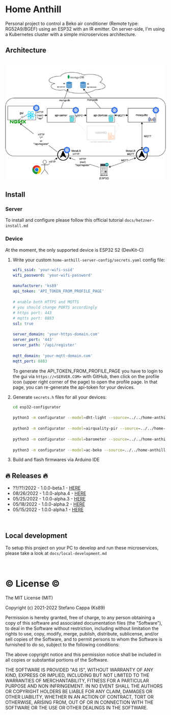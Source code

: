 # Home Anthill 

Personal project to control a Beko air conditioner (Remote type: RG52A9/BGEF) using an ESP32 with an IR emitter.
On server-side, I'm using a Kubernetes cluster with a simple microservices architecture.

## Architecture

<br/>
<img src="https://raw.githubusercontent.com/Ks89/air-conditioner/master/docs/diagrams/air-condirioner-architecture.png" alt="@ks89/home-anthill">
<br/>

## Install

### Server

To install and configure please follow this official tutorial `docs/hetzner-install.md`

### Device

At the moment, the only supported device is ESP32 S2 (DevKit-C)

1. Write your custom `home-anthill-server-config/secrets.yaml` config file:

    ```yaml
    wifi_ssid: 'your-wifi-ssid'
    wifi_password: 'your-wifi-password'

    manufacturer: 'ks89'
    api_token: 'API_TOKEN_FROM_PROFILE_PAGE'

    # enable both HTTPS and MQTTS
    # you should change PORTS accordingly
    # https port: 443
    # mqtts port: 8883
    ssl: true

    server_domain: 'your-https-domain.com'
    server_port: '443'
    server_path: '/api/register'

    mqtt_domain: 'your-mqtt-domain.com'
    mqtt_port: 8883
    ```

    To generate the API_TOKEN_FROM_PROFILE_PAGE you have to login to the gui via `https://<SERVER.COM>` with GitHub, then click on the profile icon (upper right corner of the page) to open the profile page.
    In that page, you can re-generate the api-token for your devices.
2. Generate `secrets.h` files for all your devices:

    ```bash
    cd esp32-configurator
    
    python3 -m configurator --model=dht-light --source=../../home-anthill-server-config/secrets.yaml --destination=../sensors/sensor-dht-light

    python3 -m configurator --model=airquality-pir --source=../../home-anthill-server-config/secrets.yaml --destination=../sensors/sensor-airquality-pir

    python3 -m configurator --model=barometer --source=../../home-anthill-server-config/secrets.yaml --destination=../sensors/sensor-barometer

    python3 -m configurator --model=ac-beko --source=../../home-anthill-server-config/secrets.yaml --destination=../devices/device-ac-beko
    ```

3. Build and flash firmwares via Arduino IDE


## :fire: Releases :fire:

- ??/??/2022 - 1.0.0-beta.1 - [HERE](https://github.com/Ks89/air-conditioner/releases)
- 08/26/2022 - 1.0.0-alpha.4 - [HERE](https://github.com/Ks89/air-conditioner/releases)
- 05/25/2022 - 1.0.0-alpha.3 - [HERE](https://github.com/Ks89/air-conditioner/releases)
- 05/18/2022 - 1.0.0-alpha.2 - [HERE](https://github.com/Ks89/air-conditioner/releases)
- 05/15/2022 - 1.0.0-alpha.1 - [HERE](https://github.com/Ks89/air-conditioner/releases)

<br/>

## Local development

To setup this project on your PC to develop and run these microservices, please take a look at `docs/local-development.md`


<br/>

# :copyright: License :copyright:

The MIT License (MIT)

Copyright (c) 2021-2022 Stefano Cappa (Ks89)

Permission is hereby granted, free of charge, to any person obtaining a copy
of this software and associated documentation files (the "Software"), to deal
in the Software without restriction, including without limitation the rights
to use, copy, modify, merge, publish, distribute, sublicense, and/or sell
copies of the Software, and to permit persons to whom the Software is
furnished to do so, subject to the following conditions:

The above copyright notice and this permission notice shall be included in all
copies or substantial portions of the Software.

THE SOFTWARE IS PROVIDED "AS IS", WITHOUT WARRANTY OF ANY KIND, EXPRESS OR
IMPLIED, INCLUDING BUT NOT LIMITED TO THE WARRANTIES OF MERCHANTABILITY,
FITNESS FOR A PARTICULAR PURPOSE AND NON INFRINGEMENT. IN NO EVENT SHALL THE
AUTHORS OR COPYRIGHT HOLDERS BE LIABLE FOR ANY CLAIM, DAMAGES OR OTHER
LIABILITY, WHETHER IN AN ACTION OF CONTRACT, TORT OR OTHERWISE, ARISING FROM,
OUT OF OR IN CONNECTION WITH THE SOFTWARE OR THE USE OR OTHER DEALINGS IN THE
SOFTWARE.

<br/>

